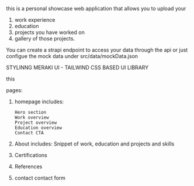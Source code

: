 this is a personal showcase web application that allows you to upload your

1. work experience
2. education
3. projects you have worked on
4. gallery of those projects.

You can create a strapi endpoint to access your data through the api or just configue the mock data under src/data/mockData.json

STYLINNG
MERAKI UI - TAILWIND CSS BASED UI LIBRARY

this

pages:

1.  homepage
    includes:

        Hero section
        Work overview
        Project overview
        Education overview
        Contact CTA

2.  About
    includes:
    Snippet of work, education and projects and skills

3.  Certifications

4.  References

5.  contact
    contact form
